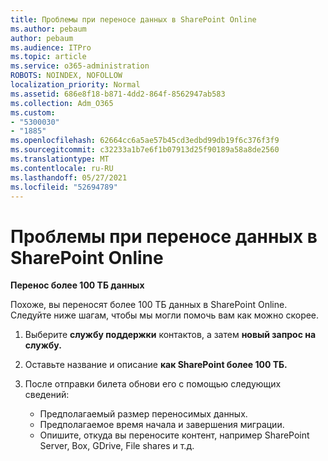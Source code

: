 ```yaml
---
title: Проблемы при переносе данных в SharePoint Online
ms.author: pebaum
author: pebaum
ms.audience: ITPro
ms.topic: article
ms.service: o365-administration
ROBOTS: NOINDEX, NOFOLLOW
localization_priority: Normal
ms.assetid: 686e8f18-b871-4dd2-864f-8562947ab583
ms.collection: Adm_O365
ms.custom:
- "5300030"
- "1885"
ms.openlocfilehash: 62664cc6a5ae57b45cd3edbd99db19f6c376f3f9
ms.sourcegitcommit: c32233a1b7e6f1b07913d25f90189a58a8de2560
ms.translationtype: MT
ms.contentlocale: ru-RU
ms.lasthandoff: 05/27/2021
ms.locfileid: "52694789"
---
```

# <a name="issues-while-migrating-data-to-sharepoint-online"></a>Проблемы при переносе данных в SharePoint Online

**Перенос более 100 ТБ данных**

Похоже, вы переносят более 100 ТБ данных в SharePoint Online. Следуйте ниже шагам, чтобы мы могли помочь вам как можно скорее. 

1. Выберите **службу поддержки** контактов, а затем **новый запрос на службу.** 
2. Оставьте название и описание **как SharePoint более 100 ТБ.**
3. После отправки билета обнови его с помощью следующих сведений: 

    - Предполагаемый размер переносимых данных.
    - Предполагаемое время начала и завершения миграции.
    - Опишите, откуда вы переносите контент, например SharePoint Server, Box, GDrive, File shares и т.д.

